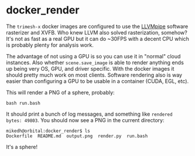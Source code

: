 # docker_render

The `trimesh-x` docker images are configured to use the [LLVMpipe](https://www.phoronix.com/scan.php?page=news_item&px=LLVMpipe-Mesa-19.0-Performance) software rasterizer and XVFB. Who knew LLVM also solved rasterization, somehow? It's not as fast as a real GPU but it can do ~30FPS with a decent CPU which is probably plenty for analysis work.

The advantage of not using a GPU is so you can use it in "normal" cloud instances. Also whether `scene.save_image` is able to render anything ends up being very OS, GPU, and driver specific. With the docker images it should pretty much work on most clients.  Software rendering also is way easier than configuring a GPU to be usable in a container (CUDA, EGL, etc).


This will render a PNG of a sphere, probably:
```
bash run.bash
```

It should print a bunch of log messages, and something like `rendered bytes: 49803`. You should now see a PNG in the current directory:

```
mikedh@orbital:docker_render$ ls
Dockerfile  README.md  output.png  render.py  run.bash
```

It's a sphere!
